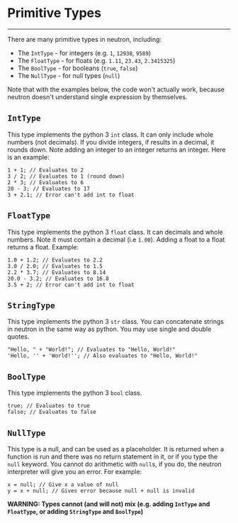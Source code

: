 Primitive Types
===============
---

There are many primitive types in neutron, including:
* The `IntType` - for integers (e.g. `1`, `12938`, `9589`)
* The `FloatType` - for floats (e.g. `1.11`, `23.43`, `2.3415325`)
* The `BoolType` - for booleans (`true`, `false`)
* The `NullType` - for null types (`null`)

Note that with the examples below, the code won\'t actually work,
because neutron doesn\'t understand single expression by themselves.

`IntType`
---------

This type implements the python 3 `int` class. It can only include whole
numbers (not decimals). If you divide integers, if results in a decimal,
it rounds down. Note adding an integer to an integer returns an integer.
Here is an example:

```neutron
1 + 1; // Evaluates to 2
3 / 2; // Evaluates to 1 (round down)
2 * 3; // Evaluates to 6
20 - 3; // Evaluates to 17
3 + 2.1; // Error can't add int to float
```

`FloatType`
-----------

This type implements the python 3 `float` class. It can decimals and
whole numbers. Note it must contain a decimal (i.e `1.00`). Adding a
float to a float returns a float. Example:

```neutron
1.0 + 1.2; // Evaluates to 2.2
3.0 / 2.0; // Evaluates to 1.5
2.2 * 3.7; // Evaluates to 8.14
20.0 - 3.2; // Evaluates to 16.8
3.5 + 2; // Error can't add int to float
```

`StringType`
------------

This type implements the python 3 `str` class. You can concatenate
strings in neutron in the same way as python. You may use single
and double quotes.

```neutron
"Hello, " + "World!"; // Evaluates to "Hello, World!"
'Hello, '' + 'World!''; // Also evaluates to "Hello, World!"
```

`BoolType`
----------

This type implements the python 3 `bool` class.

```neutron
true; // Evaluates to true
false; // Evaluates to false
```

`NullType`
----------

This type is a null, and can be used as a placeholder. It is returned when a
function is run and there was no return statement in it, or if you type the
`null` keyword. You cannot do arithmetic with `null`s, if you do, the neutron interpreter
will give you an error. For example:

```neutron
x = null; // Give x a value of null
y = x + null; // Gives error because null + null is invalid
```

**WARNING: Types cannot (and will not) mix (e.g. adding `IntType` and `FloatType`, or adding
`StringType` and `BoolType`)**
